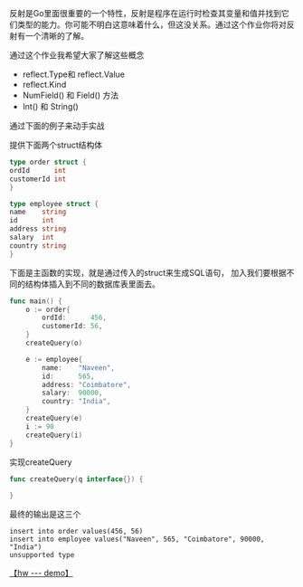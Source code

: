 反射是Go里面很重要的一个特性，反射是程序在运行时检查其变量和值并找到它们类型的能力。你可能不明白这意味着什么，但这没关系。通过这个作业你将对反射有一个清晰的了解。

通过这个作业我希望大家了解这些概念

- reflect.Type和 reflect.Value
- reflect.Kind
- NumField() 和 Field() 方法
- Int() 和 String()

通过下面的例子来动手实战

提供下面两个struct结构体

```go
type order struct {
ordId      int
customerId int
}

type employee struct {
name    string
id      int
address string
salary  int
country string
}
```

下面是主函数的实现，就是通过传入的struct来生成SQL语句， 加入我们要根据不同的结构体插入到不同的数据库表里面去。

```go
func main() {
	o := order{
		ordId:      456,
		customerId: 56,
	}
	createQuery(o)

	e := employee{
		name:    "Naveen",
		id:      565,
		address: "Coimbatore",
		salary:  90000,
		country: "India",
	}
	createQuery(e)
	i := 90
	createQuery(i)
}
```

实现createQuery

```go
func createQuery(q interface{}) {
	
}
```

最终的输出是这三个

```shell
insert into order values(456, 56)  
insert into employee values("Naveen", 565, "Coimbatore", 90000, "India")  
unsupported type
```

[【hw --- demo】](pre_reflect.go)
